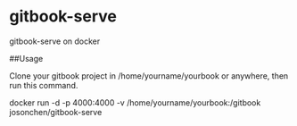 # gitbook-serve
gitbook-serve on docker

##Usage

Clone your gitbook project in /home/yourname/yourbook or anywhere, then run this command.

docker run -d -p 4000:4000 -v /home/yourname/yourbook:/gitbook josonchen/gitbook-serve
